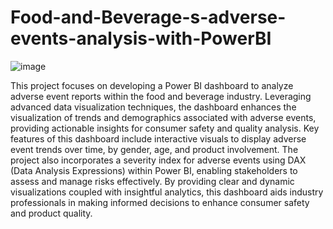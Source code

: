 # Food-and-Beverage-s-adverse-events-analysis-with-PowerBI
![image](https://github.com/deepinmachine/Food-and-Beverage-s-adverse-events-analysis-with-PowerBI-/assets/131986205/9633738f-61aa-4f1f-b46c-a94276f9f478)

This project focuses on developing a Power BI dashboard to analyze adverse event reports within the food and beverage industry. Leveraging advanced data visualization techniques, the dashboard enhances the visualization of trends and demographics associated with adverse events, providing actionable insights for consumer safety and quality analysis. Key features of this dashboard include interactive visuals to display adverse event trends over time, by gender, age, and product involvement. The project also incorporates a severity index for adverse events using DAX (Data Analysis Expressions) within Power BI, enabling stakeholders to assess and manage risks effectively. By providing clear and dynamic visualizations coupled with insightful analytics, this dashboard aids industry professionals in making informed decisions to enhance consumer safety and product quality.
